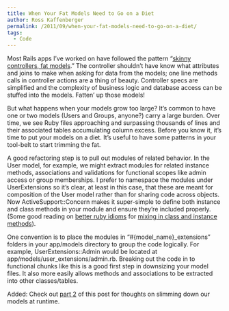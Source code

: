 ```yaml
---
title: When Your Fat Models Need to Go on a Diet
author: Ross Kaffenberger
permalink: /2011/09/when-your-fat-models-need-to-go-on-a-diet/
tags:
  - Code
---
```

Most Rails apps I’ve worked on have followed the pattern “[skinny controllers, fat models][1].” The controller shouldn’t have know what attributes and joins to make when asking for data from the models; one line methods calls in controller actions are a thing of beauty. Controller specs are simplified and the complexity of business logic and database access can be stuffed into the models. Fatten’ up those models!

 [1]: http://weblog.jamisbuck.org/2006/10/18/skinny-controller-fat-model "the buckblogs here"

But what happens when your models grow too large? It’s common to have one or two models (Users and Groups, anyone?) carry a large burden. Over time, we see Ruby files approaching and surpassing thousands of lines and their associated tables accumulating column excess. Before you know it, it’s time to put your models on a diet. It’s useful to have some patterns in your tool-belt to start trimming the fat.

A good refactoring step is to pull out modules of related behavior. In the User model, for example, we might extract modules for related instance methods, associations and validations for functional scopes like admin access or group memberships. I prefer to namespace the modules under UserExtensions so it’s clear, at least in this case, that these are meant for composition of the User model rather than for sharing code across objects. Now ActiveSupport::Concern makes it super-simple to define both instance and class methods in your module and ensure they’re included properly. (Some good reading on [better ruby idioms][2] for [mixing in class and instance methods][3]).

 [2]: http://yehudakatz.com/2009/11/12/better-ruby-idioms/
 [3]: http://www.fakingfantastic.com/2010/09/20/concerning-yourself-with-active-support-concern/

One convention is to place the modules in “#{model\_name}\_extensions” folders in your app/models directory to group the code logically. For example, UserExtensions::Admin would be located at app/models/user_extensions/admin.rb. Breaking out the code in to functional chunks like this is a good first step in downsizing your model files. It also more easily allows methods and associations to be extracted into other classes/tables.

Added: Check out [part 2][4] of this post for thoughts on slimming down our models at runtime.

 [4]: /when-your-fat-models-need-to-go-on-a-diet-part-2/ "When Your Fat Models Need to Go on a Diet, Part 2"
